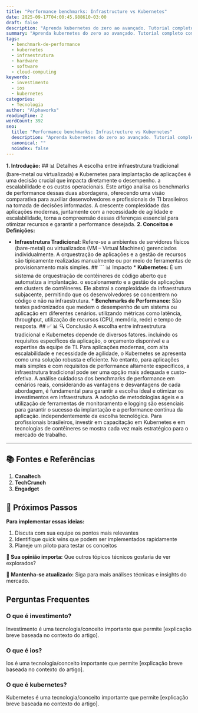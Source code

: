 ```yaml
---
title: "Performance benchmarks: Infrastructure vs Kubernetes"
date: 2025-09-17T04:00:45.988610-03:00
draft: false
description: "Aprenda kubernetes do zero ao avançado. Tutorial completo com exemplos práticos e dicas de especialistas. Leia mais sobre kubernetes e suas aplicações práticas."
summary: "Aprenda kubernetes do zero ao avançado. Tutorial completo com exemplos práticos e dicas de especialistas. Leia mais sobre kubernetes e suas aplicações práticas."
tags:
  - benchmark-de-performance
  - kubernetes
  - infraestrutura
  - hardware
  - software
  - cloud-computing
keywords:
  - investimento
  - ios
  - kubernetes
categories:
  - Tecnologia
author: "Alphaworks"
readingTime: 2
wordCount: 392
seo:
  title: "Performance benchmarks: Infrastructure vs Kubernetes"
  description: "Aprenda kubernetes do zero ao avançado. Tutorial completo com exemplos práticos e dicas de especialistas. Leia mais sobre kubernetes e suas aplicações práticas."
  canonical: ""
  noindex: false
---
```


**1. Introdução:** ## 📊 Detalhes A escolha entre infraestrutura tradicional (bare-metal ou virtualizada) e Kubernetes para implantação de aplicações é uma decisão crucial que impacta diretamente o desempenho. a escalabilidade e os custos operacionais. Este artigo analisa os benchmarks de performance dessas duas abordagens, oferecendo uma visão comparativa para auxiliar desenvolvedores e profissionais de TI brasileiros na tomada de decisões informadas. A crescente complexidade das aplicações modernas, juntamente com a necessidade de agilidade e escalabilidade, torna a compreensão dessas diferenças essencial para otimizar recursos e garantir a performance desejada. **2. Conceitos e Definições:**

* **Infraestrutura Tradicional:** Refere-se a ambientes de servidores físicos (bare-metal) ou virtualizados (VM – Virtual Machines) gerenciados individualmente. A orquestração de aplicações e a gestão de recursos são tipicamente realizadas manualmente ou por meio de ferramentas de provisionamento mais simples. ## ``` 📊 Impacto * **Kubernetes:** É um sistema de orquestração de contêineres de código aberto que automatiza a implantação. o escalonamento e a gestão de aplicações em clusters de contêineres. Ele abstrai a complexidade da infraestrutura subjacente, permitindo que os desenvolvedores se concentrem no código e não na infraestrutura. * **Benchmarks de Performance:** São testes padronizados que medem o desempenho de um sistema ou aplicação em diferentes cenários. utilizando métricas como latência, throughput, utilização de recursos (CPU, memória, rede) e tempo de resposta. ## ✅ 📊 🔍 Conclusão A escolha entre infraestrutura tradicional e Kubernetes depende de diversos fatores. incluindo os requisitos específicos da aplicação, o orçamento disponível e a expertise da equipe de TI. Para aplicações modernas, com alta escalabilidade e necessidade de agilidade, o Kubernetes se apresenta como uma solução robusta e eficiente. No entanto, para aplicações mais simples e com requisitos de performance altamente específicos, a infraestrutura tradicional pode ser uma opção mais adequada e custo-efetiva. A análise cuidadosa dos benchmarks de performance em cenários reais, considerando as vantagens e desvantagens de cada abordagem, é fundamental para garantir a escolha ideal e otimizar os investimentos em infraestrutura. A adoção de metodologias ágeis e a utilização de ferramentas de monitoramento e logging são essenciais para garantir o sucesso da implantação e a performance contínua da aplicação. independentemente da escolha tecnológica. Para profissionais brasileiros, investir em capacitação em Kubernetes e em tecnologias de contêineres se mostra cada vez mais estratégico para o mercado de trabalho.

---

## 📚 Fontes e Referências

1. **Canaltech**
2. **TechCrunch**
3. **Engadget**

## 🚀 Próximos Passos

**Para implementar essas ideias:**
1. Discuta com sua equipe os pontos mais relevantes
2. Identifique quick wins que podem ser implementados rapidamente  
3. Planeje um piloto para testar os conceitos

**💭 Sua opinião importa:** Que outros tópicos técnicos gostaria de ver explorados?

**🔗 Mantenha-se atualizado:** Siga para mais análises técnicas e insights do mercado.


## Perguntas Frequentes

### O que é investimento?

Investimento é uma tecnologia/conceito importante que permite [explicação breve baseada no contexto do artigo].

### O que é ios?

Ios é uma tecnologia/conceito importante que permite [explicação breve baseada no contexto do artigo].

### O que é kubernetes?

Kubernetes é uma tecnologia/conceito importante que permite [explicação breve baseada no contexto do artigo].

